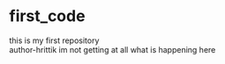 # first_code
this is my first repository
<br>
author-hrittik
im not getting at all what is happening here
